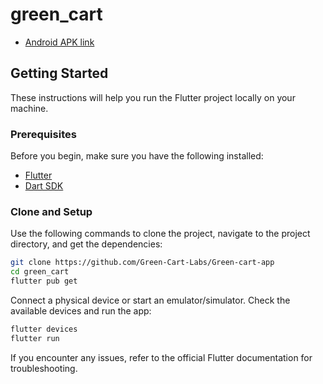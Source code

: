 # green_cart

- [Android APK link](https://drive.google.com/file/d/1CipxudMtaLq3NyUdb_DfeVbfJLj0CQMs/view?usp=drive_link)
## Getting Started

These instructions will help you run the Flutter project locally on your machine.

### Prerequisites

Before you begin, make sure you have the following installed:

- [Flutter](https://flutter.dev/docs/get-started/install)
- [Dart SDK](https://dart.dev/get-dart)

### Clone and Setup

Use the following commands to clone the project, navigate to the project directory, and get the dependencies:

```bash
git clone https://github.com/Green-Cart-Labs/Green-cart-app
cd green_cart
flutter pub get
```
Connect a physical device or start an emulator/simulator. Check the available devices and run the app:
```bash
flutter devices
flutter run
```

If you encounter any issues, refer to the official Flutter documentation for troubleshooting.


